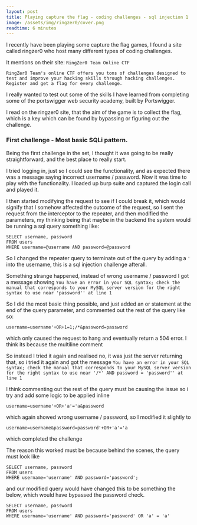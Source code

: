 ```yaml
---
layout: post
title: Playing capture the flag - coding challenges - sql injection 1
image: /assets/img/ringzer0/cover.png
readtime: 6 minutes
---
```


I recently have been playing some capture the flag games, I found a site called ringzer0 who host many different types of coding challenges.

It mentions on their site: 
`RingZer0 Team Online CTF` 

`RingZer0 Team's online CTF offers you tons of challenges designed to test and improve your hacking skills through hacking challenges. Register and get a flag for every challenge.`

I really wanted to test out some of the skills I have learned from completing some of the portswigger web security academy, built by Portswigger.

<amp-img src="/assets/img/ringzer0/portswigger-web-academy.png"
  width="807"
  height="404"
  layout="responsive">
</amp-img>

I read on the ringzer0 site, that the aim of the game is to collect the flag, which is a key which can be found by bypassing or figuring out the challenge.

### First challenge - Most basic SQLi pattern.

Being the first challenge in the set, I thought it was going to be really straightforward, and the best place to really start.

<amp-img src="/assets/img/ringzer0/challenge-1.png"
  width="775"
  height="389"
  layout="responsive">
</amp-img>

I tried logging in, just so I could see the functionality, and as expected there was a message saying incorrect username / password. Now it was time to play with the functionality. I loaded up burp suite and captured the login call and played it.

<amp-img src="/assets/img/ringzer0/challenge-1-request-1.png"
  width="1170"
  height="461"
  layout="responsive">
</amp-img>

I then started modifying the request to see if I could break it, which would signify that I somehow affected the outcome of the request, so I sent the request from the interceptor to the repeater, and then modified the parameters, my thinking being that maybe in the backend the system would be running a sql query something like:

```
SELECT username, password
FROM users
WHERE username=@username AND password=@password
```

So I changed the repeater query to terminate out of the query by adding a `'` into the username, this is a sql injection challenge afterall.

<amp-img src="/assets/img/ringzer0/challenge-1-request-2.png"
  width="1155"
  height="351"
  layout="responsive">
</amp-img>

Something strange happened, instead of wrong username / password I got a message showing `You have an error in your SQL syntax; check the manual that corresponds to your MySQL server version for the right syntax to use near 'password'' at line 1`

So I did the most basic thing possible, and just added an or statement at the end of the query parameter, and commented out the rest of the query like so:

```
username=username'+OR+1=1;/*&password=password
```

which only caused the request to hang and eventually return a 504 error. I think its because the multiline comment


<amp-img src="/assets/img/ringzer0/timeout.png"
  width="320"
  height="115"
  layout="responsive">
</amp-img>

So instead I tried it again and realised no, it was just the server returning that, so i tried it again and got the message `You have an error in your SQL syntax; check the manual that corresponds to your MySQL server version for the right syntax to use near '/*' AND password = 'password'' at line 1`

I think commenting out the rest of the query must be causing the issue so i try and add some logic to be applied inline

```
username=username'+OR+'a'='a&password
```

which again showed wrong username / password, so I modified it slightly to

```
username=username&password=password'+OR+'a'='a
```

which completed the challenge

<amp-img src="/assets/img/ringzer0/challenge-1-request-3.png"
  width="1114"
  height="294"
  layout="responsive">
</amp-img>

The reason this worked must be because behind the scenes, the query must look like

```
SELECT username, password
FROM users
WHERE username='username' AND password='password';
```

and our modified query would have changed this to be something the below, which would have bypassed the password check.

```
SELECT username, password
FROM users
WHERE username='username' AND password='password' OR 'a' = 'a'
```